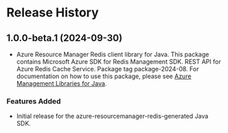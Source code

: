 # Release History

## 1.0.0-beta.1 (2024-09-30)

- Azure Resource Manager Redis client library for Java. This package contains Microsoft Azure SDK for Redis Management SDK. REST API for Azure Redis Cache Service. Package tag package-2024-08. For documentation on how to use this package, please see [Azure Management Libraries for Java](https://aka.ms/azsdk/java/mgmt).
### Features Added

- Initial release for the azure-resourcemanager-redis-generated Java SDK.
